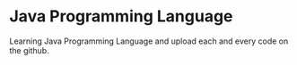 # Java Programming Language
 Learning Java Programming Language and upload each and every code on the github.

